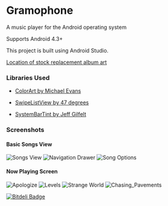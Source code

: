 Gramophone
==========

A music player for the Android operating system

Supports Android 4.3+

This project is built using Android Studio.

[Location of stock replacement album art](http://www.123rf.com/photo_2918399_illustration-of-a-gramophone-in-floral-background.html)

### Libraries Used

* [ColorArt by Michael Evans](https://github.com/MichaelEvans/ColorArt)

* [SwipeListView by 47 degrees](https://github.com/47deg/android-swipelistview)

* [SystemBarTint by Jeff Gilfelt](https://github.com/jgilfelt/SystemBarTint)


### Screenshots

#### Basic Songs View

![Songs View](https://github.com/AOrobator/Gramophone/raw/master/img/SongsView.png)
![Navigation Drawer](https://github.com/AOrobator/Gramophone/raw/master/img/nav_drawer.png)
![Song Options](https://github.com/AOrobator/Gramophone/raw/master/img/Song_Options_More.png)

#### Now Playing Screen

![Apologize](https://github.com/AOrobator/Gramophone/raw/master/img/Apologize.png)
![Levels](https://github.com/AOrobator/Gramophone/raw/master/img/Levels.png)
![Strange World](https://github.com/AOrobator/Gramophone/raw/master/img/Strange_World.png)
![Chasing_Pavements](https://github.com/AOrobator/Gramophone/raw/master/img/Chasing_Pavements.png)

[![Bitdeli Badge](https://d2weczhvl823v0.cloudfront.net/AOrobator/gramophone/trend.png)](https://bitdeli.com/free "Bitdeli Badge")